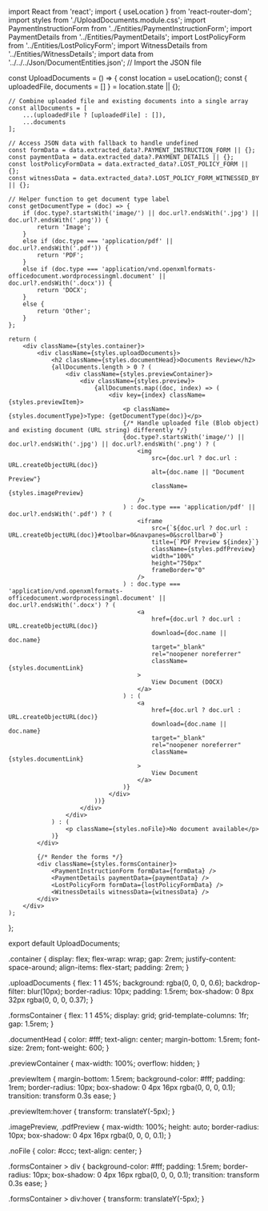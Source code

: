 import React from 'react';
import { useLocation } from 'react-router-dom';
import styles from './UploadDocuments.module.css';
import PaymentInstructionForm from '../Entities/PaymentInstructionForm';
import PaymentDetails from '../Entities/PaymentDetails';
import LostPolicyForm from '../Entities/LostPolicyForm';
import WitnessDetails from '../Entities/WitnessDetails';
import data from '../../../Json/DocumentEntities.json'; // Import the JSON file

const UploadDocuments = () => {
    const location = useLocation();
    const { uploadedFile, documents = [] } = location.state || {};

    // Combine uploaded file and existing documents into a single array
    const allDocuments = [
        ...(uploadedFile ? [uploadedFile] : []),
        ...documents
    ];

    // Access JSON data with fallback to handle undefined
    const formData = data.extracted_data?.PAYMENT_INSTRUCTION_FORM || {};
    const paymentData = data.extracted_data?.PAYMENT_DETAILS || {};
    const lostPolicyFormData = data.extracted_data?.LOST_POLICY_FORM || {};
    const witnessData = data.extracted_data?.LOST_POLICY_FORM_WITNESSED_BY || {};

    // Helper function to get document type label
    const getDocumentType = (doc) => {
        if (doc.type?.startsWith('image/') || doc.url?.endsWith('.jpg') || doc.url?.endsWith('.png')) {
            return 'Image';
        }
        else if (doc.type === 'application/pdf' || doc.url?.endsWith('.pdf')) {
            return 'PDF';
        }
        else if (doc.type === 'application/vnd.openxmlformats-officedocument.wordprocessingml.document' || doc.url?.endsWith('.docx')) {
            return 'DOCX';
        }
        else {
            return 'Other';
        }
    };

    return (
        <div className={styles.container}>
            <div className={styles.uploadDocuments}>
                <h2 className={styles.documentHead}>Documents Review</h2>
                {allDocuments.length > 0 ? (
                    <div className={styles.previewContainer}>
                        <div className={styles.preview}>
                            {allDocuments.map((doc, index) => (
                                <div key={index} className={styles.previewItem}>
                                    <p className={styles.documentType}>Type: {getDocumentType(doc)}</p>
                                    {/* Handle uploaded file (Blob object) and existing document (URL string) differently */}
                                    {doc.type?.startsWith('image/') || doc.url?.endsWith('.jpg') || doc.url?.endsWith('.png') ? (
                                        <img
                                            src={doc.url ? doc.url : URL.createObjectURL(doc)}
                                            alt={doc.name || "Document Preview"}
                                            className={styles.imagePreview}
                                        />
                                    ) : doc.type === 'application/pdf' || doc.url?.endsWith('.pdf') ? (
                                        <iframe
                                            src={`${doc.url ? doc.url : URL.createObjectURL(doc)}#toolbar=0&navpanes=0&scrollbar=0`}
                                            title={`PDF Preview ${index}`}
                                            className={styles.pdfPreview}
                                            width="100%"
                                            height="750px"
                                            frameBorder="0"
                                        />
                                    ) : doc.type === 'application/vnd.openxmlformats-officedocument.wordprocessingml.document' || doc.url?.endsWith('.docx') ? (
                                        <a
                                            href={doc.url ? doc.url : URL.createObjectURL(doc)}
                                            download={doc.name || doc.name}
                                            target="_blank"
                                            rel="noopener noreferrer"
                                            className={styles.documentLink}
                                        >
                                            View Document (DOCX)
                                        </a>
                                    ) : (
                                        <a
                                            href={doc.url ? doc.url : URL.createObjectURL(doc)}
                                            download={doc.name || doc.name}
                                            target="_blank"
                                            rel="noopener noreferrer"
                                            className={styles.documentLink}
                                        >
                                            View Document
                                        </a>
                                    )}
                                </div>
                            ))}
                        </div>
                    </div>
                ) : (
                    <p className={styles.noFile}>No document available</p>
                )}
            </div>

            {/* Render the forms */}
            <div className={styles.formsContainer}>
                <PaymentInstructionForm formData={formData} />
                <PaymentDetails paymentData={paymentData} />
                <LostPolicyForm formData={lostPolicyFormData} />
                <WitnessDetails witnessData={witnessData} />
            </div>
        </div>
    );
};

export default UploadDocuments;


.container {
    display: flex;
    flex-wrap: wrap;
    gap: 2rem;
    justify-content: space-around;
    align-items: flex-start;
    padding: 2rem;
}

.uploadDocuments {
    flex: 1 1 45%;
    background: rgba(0, 0, 0, 0.6);
    backdrop-filter: blur(10px);
    border-radius: 10px;
    padding: 1.5rem;
    box-shadow: 0 8px 32px rgba(0, 0, 0, 0.37);
}

.formsContainer {
    flex: 1 1 45%;
    display: grid;
    grid-template-columns: 1fr;
    gap: 1.5rem;
}

.documentHead {
    color: #fff;
    text-align: center;
    margin-bottom: 1.5rem;
    font-size: 2rem;
    font-weight: 600;
}

.previewContainer {
    max-width: 100%;
    overflow: hidden;
}

.previewItem {
    margin-bottom: 1.5rem;
    background-color: #fff;
    padding: 1rem;
    border-radius: 10px;
    box-shadow: 0 4px 16px rgba(0, 0, 0, 0.1);
    transition: transform 0.3s ease;
}

.previewItem:hover {
    transform: translateY(-5px);
}

.imagePreview, .pdfPreview {
    max-width: 100%;
    height: auto;
    border-radius: 10px;
    box-shadow: 0 4px 16px rgba(0, 0, 0, 0.1);
}

.noFile {
    color: #ccc;
    text-align: center;
}

.formsContainer > div {
    background-color: #fff;
    padding: 1.5rem;
    border-radius: 10px;
    box-shadow: 0 4px 16px rgba(0, 0, 0, 0.1);
    transition: transform 0.3s ease;
}

.formsContainer > div:hover {
    transform: translateY(-5px);
}
